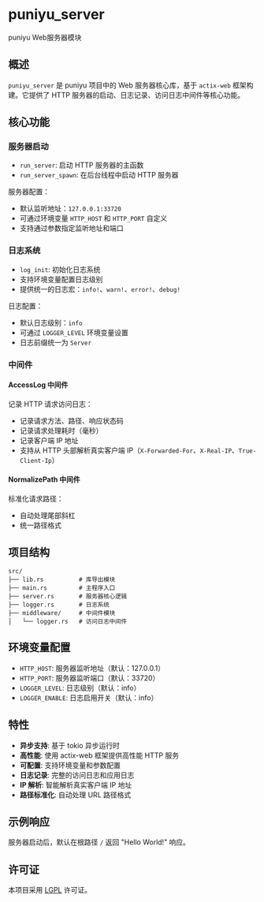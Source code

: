 # puniyu_server

puniyu Web服务器模块

## 概述

`puniyu_server` 是 puniyu 项目中的 Web 服务器核心库，基于 `actix-web` 框架构建。它提供了 HTTP 服务器的启动、日志记录、访问日志中间件等核心功能。

## 核心功能

### 服务器启动

- `run_server`: 启动 HTTP 服务器的主函数
- `run_server_spawn`: 在后台线程中启动 HTTP 服务器

服务器配置：

- 默认监听地址：`127.0.0.1:33720`
- 可通过环境变量 `HTTP_HOST` 和 `HTTP_PORT` 自定义
- 支持通过参数指定监听地址和端口

### 日志系统

- `log_init`: 初始化日志系统
- 支持环境变量配置日志级别
- 提供统一的日志宏：`info!`、`warn!`、`error!`、`debug!`

日志配置：

- 默认日志级别：`info`
- 可通过 `LOGGER_LEVEL` 环境变量设置
- 日志前缀统一为 `Server`

### 中间件

#### AccessLog 中间件

记录 HTTP 请求访问日志：

- 记录请求方法、路径、响应状态码
- 记录请求处理耗时（毫秒）
- 记录客户端 IP 地址
- 支持从 HTTP 头部解析真实客户端 IP（`X-Forwarded-For`、`X-Real-IP`、`True-Client-Ip`）

#### NormalizePath 中间件

标准化请求路径：

- 自动处理尾部斜杠
- 统一路径格式

## 项目结构

```
src/
├── lib.rs          # 库导出模块
├── main.rs         # 主程序入口
├── server.rs       # 服务器核心逻辑
├── logger.rs       # 日志系统
├── middleware/     # 中间件模块
│   └── logger.rs   # 访问日志中间件
```

## 环境变量配置

- `HTTP_HOST`: 服务器监听地址（默认：127.0.0.1）
- `HTTP_PORT`: 服务器监听端口（默认：33720）
- `LOGGER_LEVEL`: 日志级别（默认：info）
- `LOGGER_ENABLE`: 日志启用开关（默认：info）

## 特性

- **异步支持**: 基于 tokio 异步运行时
- **高性能**: 使用 actix-web 框架提供高性能 HTTP 服务
- **可配置**: 支持环境变量和参数配置
- **日志记录**: 完整的访问日志和应用日志
- **IP 解析**: 智能解析真实客户端 IP 地址
- **路径标准化**: 自动处理 URL 路径格式

## 示例响应

服务器启动后，默认在根路径 `/` 返回 "Hello World!" 响应。

## 许可证

本项目采用 [LGPL](../../LICENSE) 许可证。
